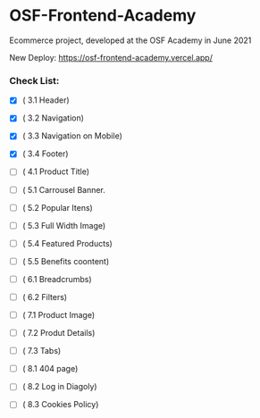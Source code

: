 # OSF-Frontend-Academy
Ecommerce project, developed at the OSF Academy in June 2021

New Deploy: https://osf-frontend-academy.vercel.app/

### Check List:

- [x] ( 3.1 Header)

- [x] ( 3.2 Navigation)

- [x] ( 3.3 Navigation on Mobile)

- [x] ( 3.4 Footer)

- [ ] ( 4.1 Product Title)

- [ ] ( 5.1 Carrousel Banner.

- [ ] ( 5.2 Popular Itens)

- [ ] ( 5.3 Full Width Image)

- [ ] ( 5.4 Featured Products)

- [ ] ( 5.5 Benefits coontent)

- [ ] ( 6.1 Breadcrumbs)

- [ ] ( 6.2 Filters)

- [ ] ( 7.1 Product Image)

- [ ] ( 7.2 Produt Details)

- [ ] ( 7.3 Tabs)

- [ ] ( 8.1 404 page)

- [ ] ( 8.2 Log in Diagoly)

- [ ] ( 8.3 Cookies Policy)

